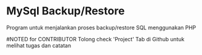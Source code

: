 # MySql Backup/Restore
Program untuk menjalankan proses backup/restore SQL menggunakan PHP

#NOTED for CONTRIBUTOR
Tolong check 'Project' Tab di Github untuk melihat tugas dan catatan
